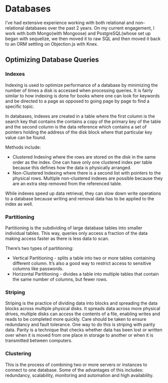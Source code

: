 # Databases

I’ve had extensive experience working with both relational and non-relational databases over the past 2 years. On my current engagement, I work with both Mongo(with Mongoose) and PostgreSQL(whose set up began with sequelize, we then moved it to raw SQL and then moved it back to an ORM settling on Objection.js with Knex.

## Optimizing Database Queries

### Indexes

Indexing is used to optimize performance of a database by minimizing the number of times a disk is accessed when processing queries. It is fairly similar to how indexing is done for books where one can look for keywords and be directed to a page as opposed to going page by page to find a specific topic.

In databases, indexes are created in a table where the first column is the search key that contains the contains a copy of the primary key of the table and the second column is the data reference which contains a set of pointers holding the address of the disk block where that particular key value can be found.

Methods include:

- Clustered Indexing where the rows are stored on the disk in the same order as the index. One can have only one clustered index per table because this defines how the data is physically arranged.
- Non-Clustered Indexing where there is a second list with pointers to the physical rows. Multiple non-clustered indexes are possible because they are an extra step removed from the referenced table.

While indexes speed up data retrieval, they can slow down write operations to a database because writing and removal data has to be applied to the index as well.

### Partitioning

Partitioning is the subdividing of large database tables into smaller individual tables. This way, queries only access a fraction of the data making access faster as there is less data to scan.

There’s two types of partitioning:

- Vertical Partitioning -  splits a table into two or more tables containing different column. It’s also a good way to restrict access to sensitive columns like passwords.
- Horizontal Partitioning - divides a table into multiple tables that contain the same number of columns, but fewer rows.

### Striping

Striping is the practice of dividing data into blocks and spreading the data blocks across multiple physical disks. It spreads data across more physical drives, multiple disks can access the contents of a file, enabling writes and reads to be completed more quickly. Care should be taken to ensure redundancy and fault tolerance. One way to do this is striping with parity data. Parity is a technique that checks whether data has been lost or written over when it is moved from one place in storage to another or when it is transmitted between computers.

### Clustering

This is the process of combining two or more servers or instances to connect to one database. Some of the advantages of this includes: redundancy, scalability, monitoring and automation and high availability.

